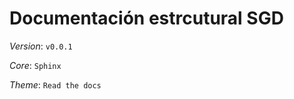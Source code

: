 # Documentación estrcutural SGD

_Version_: ```v0.0.1```

_Core_: ```Sphinx```

_Theme_: ```Read the docs```

